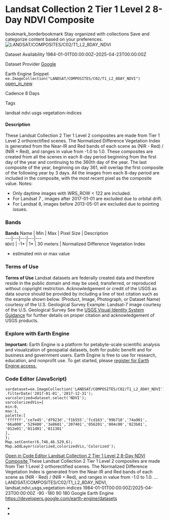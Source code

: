  
#  Landsat Collection 2 Tier 1 Level 2 8-Day NDVI Composite 
bookmark_borderbookmark Stay organized with collections  Save and categorize content based on your preferences. 
![LANDSAT/COMPOSITES/C02/T1_L2_8DAY_NDVI](https://developers.google.com/earth-engine/datasets/images/LANDSAT/LANDSAT_COMPOSITES_C02_T1_L2_8DAY_NDVI_sample.png) 

Dataset Availability
    1984-01-01T00:00:00Z–2025-04-23T00:00:00Z 

Dataset Provider
     [ Google ](https://earthengine.google.com) 

Earth Engine Snippet
     `    ee.ImageCollection("LANDSAT/COMPOSITES/C02/T1_L2_8DAY_NDVI")   ` [ open_in_new ](https://code.earthengine.google.com/?scriptPath=Examples:Datasets/LANDSAT/LANDSAT_COMPOSITES_C02_T1_L2_8DAY_NDVI) 

Cadence
    8 Days 

Tags
    
landsat
ndvi
usgs
vegetation-indices
#### Description
These Landsat Collection 2 Tier 1 Level 2 composites are made from Tier 1 Level 2 orthorectified scenes.
The Normalized Difference Vegetation Index is generated from the Near-IR and Red bands of each scene as (NIR - Red) / (NIR + Red), and ranges in value from -1.0 to 1.0.
These composites are created from all the scenes in each 8-day period beginning from the first day of the year and continuing to the 360th day of the year. The last composite of the year, beginning on day 361, will overlap the first composite of the following year by 3 days. All the images from each 8-day period are included in the composite, with the most recent pixel as the composite value.
Notes:
  * Only daytime images with WRS_ROW < 122 are included.
  * For Landsat 7 , images after 2017-01-01 are excluded due to orbital drift.
  * For Landsat 8, images before 2013-05-01 are excluded due to pointing issues.


### Bands
**Bands**
Name | Min | Max | Pixel Size | Description  
---|---|---|---|---  
`NDVI` |  -1*  |  1*  |  30 meters  | Normalized Difference Vegetation Index  
* estimated min or max value 
### Terms of Use
**Terms of Use**
Landsat datasets are federally created data and therefore reside in the public domain and may be used, transferred, or reproduced without copyright restriction.
Acknowledgement or credit of the USGS as data source should be provided by including a line of text citation such as the example shown below.
(Product, Image, Photograph, or Dataset Name) courtesy of the U.S. Geological Survey
Example: Landsat-7 image courtesy of the U.S. Geological Survey
See the [USGS Visual Identity System Guidance](https://www.usgs.gov/information-policies-and-instructions/usgs-visual-identity-system) for further details on proper citation and acknowledgement of USGS products.
### Explore with Earth Engine
**Important:** Earth Engine is a platform for petabyte-scale scientific analysis and visualization of geospatial datasets, both for public benefit and for business and government users. Earth Engine is free to use for research, education, and nonprofit use. To get started, please [register for Earth Engine access.](https://console.cloud.google.com/earth-engine)
### Code Editor (JavaScript)
```
vardataset=ee.ImageCollection('LANDSAT/COMPOSITES/C02/T1_L2_8DAY_NDVI')
.filterDate('2017-01-01','2017-12-31');
varcolorized=dataset.select('NDVI');
varcolorizedVis={
min:0,
max:1,
palette:[
'ffffff','ce7e45','df923d','f1b555','fcd163','99b718','74a901',
'66a000','529400','3e8601','207401','056201','004c00','023b01',
'012e01','011d01','011301'
],
};
Map.setCenter(6.746,46.529,6);
Map.addLayer(colorized,colorizedVis,'Colorized');
```
[ Open in Code Editor ](https://code.earthengine.google.com/?scriptPath=Examples:Datasets/LANDSAT/LANDSAT_COMPOSITES_C02_T1_L2_8DAY_NDVI)
[ Landsat Collection 2 Tier 1 Level 2 8-Day NDVI Composite ](https://developers.google.com/earth-engine/datasets/catalog/LANDSAT_COMPOSITES_C02_T1_L2_8DAY_NDVI)
These Landsat Collection 2 Tier 1 Level 2 composites are made from Tier 1 Level 2 orthorectified scenes. The Normalized Difference Vegetation Index is generated from the Near-IR and Red bands of each scene as (NIR - Red) / (NIR + Red), and ranges in value from -1.0 to 1.0. …
LANDSAT/COMPOSITES/C02/T1_L2_8DAY_NDVI, landsat,ndvi,usgs,vegetation-indices 
1984-01-01T00:00:00Z/2025-04-23T00:00:00Z
-90 -180 90 180 
Google Earth Engine
https://developers.google.com/earth-engine/datasets
  * [ ](https://doi.org/https://earthengine.google.com)
  * [ ](https://doi.org/https://developers.google.com/earth-engine/datasets/catalog/LANDSAT_COMPOSITES_C02_T1_L2_8DAY_NDVI)


